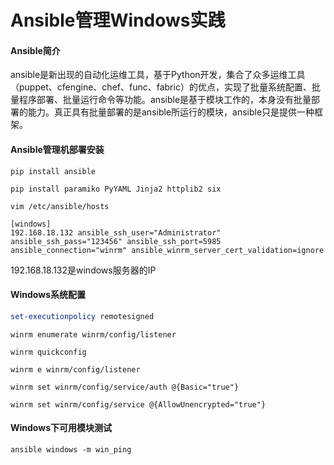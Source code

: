 # Ansible管理Windows实践

#### Ansible简介

ansible是新出现的自动化运维工具，基于Python开发，集合了众多运维工具（puppet、cfengine、chef、func、fabric）的优点，实现了批量系统配置、批量程序部署、批量运行命令等功能。ansible是基于模块工作的，本身没有批量部署的能力。真正具有批量部署的是ansible所运行的模块，ansible只是提供一种框架。

#### Ansible管理机部署安装

```shell
pip install ansible

pip install paramiko PyYAML Jinja2 httplib2 six
```



```shell
vim /etc/ansible/hosts
```

```
[windows]
192.168.18.132 ansible_ssh_user="Administrator" ansible_ssh_pass="123456" ansible_ssh_port=5985 ansible_connection="winrm" ansible_winrm_server_cert_validation=ignore
```

192.168.18.132是windows服务器的IP

#### Windows系统配置

```powershell
set-executionpolicy remotesigned
```



```
winrm enumerate winrm/config/listener

winrm quickconfig

winrm e winrm/config/listener

winrm set winrm/config/service/auth @{Basic="true"}

winrm set winrm/config/service @{AllowUnencrypted="true"}
```



#### Windows下可用模块测试

```shell
ansible windows -m win_ping
```

